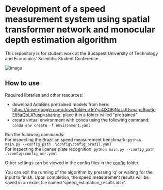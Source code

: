 # Development of a speed measurement system using spatial transformer network and monocular depth estimation algorithm

This repository is for student work at the Budapest University of Technology and Economics' Scientific Student Conference.

![image](https://github.com/Kurtiadam/traffic-speed-camera/assets/98428367/b55f3062-624f-4441-bcc4-c568be6a9135)

## How to use 
Required libraries and other resources:
- download AdaBins pretrained models from here: https://drive.google.com/drive/folders/1nYyaQXOBjNdUJDsmJpcRpu6oE55aQoLA?usp=sharing, place it in a folder called "pretrained"
- create virtual environment with conda using the following command: ```conda env create -f environment.yaml```

Run the following commands:\
For inspecting the Brazilian speed measurement benchmark: ```python main.py --config_path .\config\config_brazil.yaml```\
For inspecting the license plate recognition: ```python main.py --config_path .\config\config_ocr.yaml```

Other settings can be viewed in the config files in the [config](config) folder.

You can exit the running of the algorithm by pressing 'q' or waiting for the input to finish. Upon completion, the speed measurement results will be saved in an excel file named 'speed_estimation_results.xlsx'.
